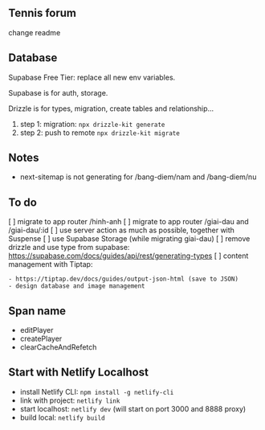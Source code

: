 ## Tennis forum

change readme

## Database

Supabase Free Tier: replace all new env variables.

Supabase is for auth, storage.

Drizzle is for types, migration, create tables and relationship...

1. step 1: migration: `npx drizzle-kit generate`
2. step 2: push to remote `npx drizzle-kit migrate`

## Notes

- next-sitemap is not generating for /bang-diem/nam and /bang-diem/nu

## To do

[ ] migrate to app router /hinh-anh
[ ] migrate to app router /giai-dau and /giai-dau/:id
[ ] use server action as much as possible, together with Suspense
[ ] use Supabase Storage (while migrating giai-dau)
[ ] remove drizzle and use type from supabase: https://supabase.com/docs/guides/api/rest/generating-types
[ ] content management with Tiptap:

    - https://tiptap.dev/docs/guides/output-json-html (save to JSON)
    - design database and image management

## Span name

- editPlayer
- createPlayer
- clearCacheAndRefetch

## Start with Netlify Localhost

- install Netlify CLI: `npm install -g netlify-cli`
- link with project: `netlify link`
- start localhost: `netlify dev` (will start on port 3000 and 8888 proxy)
- build local: `netlify build`
